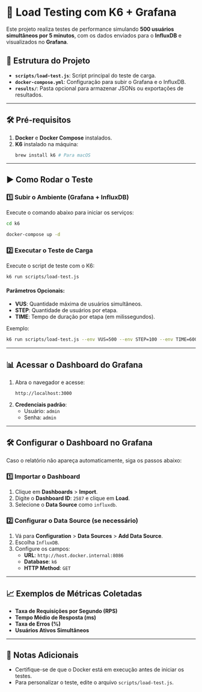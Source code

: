 

# 🚀 Load Testing com K6 + Grafana

Este projeto realiza testes de performance simulando **500 usuários simultâneos por 5 minutos**, com os dados enviados para o **InfluxDB** e visualizados no **Grafana**.



## 📂 Estrutura do Projeto

- **`scripts/load-test.js`**: Script principal do teste de carga.
- **`docker-compose.yml`**: Configuração para subir o Grafana e o InfluxDB.
- **`results/`**: Pasta opcional para armazenar JSONs ou exportações de resultados.

---

## 🛠️ Pré-requisitos

1. **Docker** e **Docker Compose** instalados.
2. **K6** instalado na máquina:
   ```bash
   brew install k6 # Para macOS
   ```

---

## ▶️ Como Rodar o Teste

### 1️⃣ Subir o Ambiente (Grafana + InfluxDB)

Execute o comando abaixo para iniciar os serviços:
```bash
cd k6

docker-compose up -d
```

### 2️⃣ Executar o Teste de Carga

Execute o script de teste com o K6:
```bash
k6 run scripts/load-test.js
```

#### Parâmetros Opcionais:
- **VUS**: Quantidade máxima de usuários simultâneos.
- **STEP**: Quantidade de usuários por etapa.
- **TIME**: Tempo de duração por etapa (em milissegundos).

Exemplo:
```bash
k6 run scripts/load-test.js --env VUS=500 --env STEP=100 --env TIME=60000
```

---

## 📊 Acessar o Dashboard do Grafana

1. Abra o navegador e acesse:
   ```
   http://localhost:3000
   ```
2. **Credenciais padrão**:
   - Usuário: `admin`
   - Senha: `admin`

---

## 🛠️ Configurar o Dashboard no Grafana

Caso o relatório não apareça automaticamente, siga os passos abaixo:

### 1️⃣ Importar o Dashboard
1. Clique em **Dashboards** > **Import**.
2. Digite o **Dashboard ID**: `2587` e clique em **Load**.
3. Selecione o **Data Source** como `influxdb`.

### 2️⃣ Configurar o Data Source (se necessário)
1. Vá para **Configuration** > **Data Sources** > **Add Data Source**.
2. Escolha `InfluxDB`.
3. Configure os campos:
   - **URL**: `http://host.docker.internal:8086`
   - **Database**: `k6`
   - **HTTP Method**: `GET`

---

## 📈 Exemplos de Métricas Coletadas

- **Taxa de Requisições por Segundo (RPS)**
- **Tempo Médio de Resposta (ms)**
- **Taxa de Erros (%)**
- **Usuários Ativos Simultâneos**

---

## 📝 Notas Adicionais

- Certifique-se de que o Docker está em execução antes de iniciar os testes.
- Para personalizar o teste, edite o arquivo `scripts/load-test.js`.
